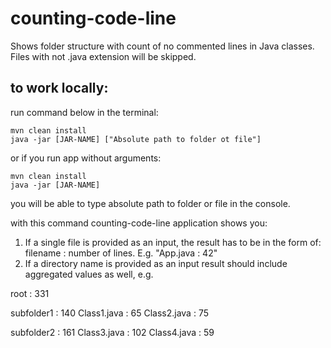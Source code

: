 # counting-code-line

Shows folder structure with count of no commented lines in Java classes. Files with not .java extension will be skipped. 

## to work locally:
run command below in the terminal:
```console
mvn clean install
java -jar [JAR-NAME] ["Absolute path to folder ot file"]
```
or if you run app without arguments:

```console
mvn clean install
java -jar [JAR-NAME]
```
you will be able to type absolute path to folder or file in the console.

with this command counting-code-line application shows you:
1) If a single file is provided as an input, the result has to be in the form of: filename : number of lines. 
E.g. "App.java : 42"
2) If a directory name is provided as an input result should include aggregated values as well, e.g. 

root : 331
   
   subfolder1 : 140 Class1.java : 65 Class2.java : 75
   
   subfolder2 : 161 Class3.java : 102 Class4.java : 59
